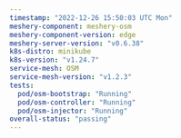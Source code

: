 ```yaml
---
timestamp: "2022-12-26 15:50:03 UTC Mon"
meshery-component: meshery-osm
meshery-component-version: edge
meshery-server-version: "v0.6.38"
k8s-distro: minikube
k8s-version: "v1.24.7"
service-mesh: OSM
service-mesh-version: "v1.2.3"
tests:
  pod/osm-bootstrap: "Running"
  pod/osm-controller: "Running"
  pod/osm-injector: "Running"
overall-status: "passing"
---
```

